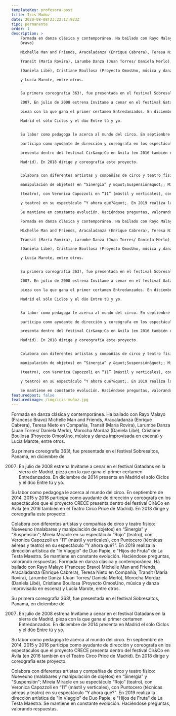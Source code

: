 ```yaml
---
templateKey: profesora-post
title: Iris Muñoz
date: 2020-08-08T23:23:17.923Z
tipo: permanente
order: 1
description: >
    Formada en danza clásica y contemporánea. Ha bailado con Rayo Malayo (Francesc
    Bravo)

    Michelle Man and Friends, Aracaladanza (Enrique Cabrera), Teresa Nieto en Compañía,

    Transit (María Rovira), Larumbe Danza (Juan Torres/ Daniela Merlo), Morocha Mordaz

    (Daniela Libé), Cristiane Boullosa (Proyecto OmosUno, música y danza improvisada en escena)

    y Lucía Marote, entre otros.


    Su primera coreografía 363!, fue presentada en el festival Sobresaltos, Panamá, en diciembre de

    2007. En julio de 2008 estrena Invítame a cenar en el festival Gatadans en la sierra de Madrid,

    pieza con la que gana el primer certamen Entredanzados. En diciembre de 2014 presenta en

    Madrid el sólo Ciclos y el dúo Entre tú y yo.


    Su labor como pedagoga le acerca al mundo del circo. En septiembre de 2014, 2015 y 2016

    participa como ayudante de dirección y coreógrafa en los espectáculos que el proyecto CRECE

    presenta dentro del festival Cir&amp;Co en Ávila (en 2016 también en el Teatro Circo Price de

    Madrid). En 2018 dirige y coreografía este proyecto.


    Colabora con diferentes artistas y compañías de circo y teatro físico: Nueveuno (malabares y

    manipulación de objetos) en “Sinergia” y &quot;Suspensión&quot;; Mireia Miracle en su espectáculo “Rojo”

    (teatro), con Veronica Capozzoli en “11” (mástil y verticales), con Puntocero (técnicas aéreas

    y teatro) en su espectáculo “Y ahora qué?&quot;. En 2019 realiza la dirección artística de &quot;In Viaggio&quot; de Duo Papie, e &quot;Hijos de Fruta&quot; de La Testa Maestra.

    Se mantiene en constante evolución. Haciéndose preguntas, valorando respuestas.

    Formada en danza clásica y contemporánea. Ha bailado con Rayo Malayo (Francesc Bravo)

    Michelle Man and Friends, Aracaladanza (Enrique Cabrera), Teresa Nieto en Compañía,

    Transit (María Rovira), Larumbe Danza (Juan Torres/ Daniela Merlo), Morocha Mordaz

    (Daniela Libé), Cristiane Boullosa (Proyecto OmosUno, música y danza improvisada en escena)

    y Lucía Marote, entre otros.


    Su primera coreografía 363!, fue presentada en el festival Sobresaltos, Panamá, en diciembre de

    2007. En julio de 2008 estrena Invítame a cenar en el festival Gatadans en la sierra de Madrid,

    pieza con la que gana el primer certamen Entredanzados. En diciembre de 2014 presenta en

    Madrid el sólo Ciclos y el dúo Entre tú y yo.


    Su labor como pedagoga le acerca al mundo del circo. En septiembre de 2014, 2015 y 2016

    participa como ayudante de dirección y coreógrafa en los espectáculos que el proyecto CRECE

    presenta dentro del festival Cir&amp;Co en Ávila (en 2016 también en el Teatro Circo Price de

    Madrid). En 2018 dirige y coreografía este proyecto.


    Colabora con diferentes artistas y compañías de circo y teatro físico: Nueveuno (malabares y

    manipulación de objetos) en “Sinergia” y &quot;Suspensión&quot;; Mireia Miracle en su espectáculo “Rojo”

    (teatro), con Veronica Capozzoli en “11” (mástil y verticales), con Puntocero (técnicas aéreas

    y teatro) en su espectáculo “Y ahora qué?&quot;. En 2019 realiza la dirección artística de &quot;In Viaggio&quot; de Duo Papie, e &quot;Hijos de Fruta&quot; de La Testa Maestra.

    Se mantiene en constante evolución. Haciéndose preguntas, valorando respuestas.
featuredpost: false
featuredimage: /img/iris-muñoz.jpg
---
```


Formada en danza clásica y contemporánea. Ha bailado con Rayo Malayo (Francesc Bravo)
Michelle Man and Friends, Aracaladanza (Enrique Cabrera), Teresa Nieto en Compañía,
Transit (María Rovira), Larumbe Danza (Juan Torres/ Daniela Merlo), Morocha Mordaz
(Daniela Libé), Cristiane Boullosa (Proyecto OmosUno, música y danza improvisada en escena)
y Lucía Marote, entre otros.

Su primera coreografía 363!, fue presentada en el festival Sobresaltos, Panamá, en diciembre de

2007. En julio de 2008 estrena Invítame a cenar en el festival Gatadans en la sierra de Madrid,
      pieza con la que gana el primer certamen Entredanzados. En diciembre de 2014 presenta en
      Madrid el sólo Ciclos y el dúo Entre tú y yo.

Su labor como pedagoga le acerca al mundo del circo. En septiembre de 2014, 2015 y 2016
participa como ayudante de dirección y coreógrafa en los espectáculos que el proyecto CRECE
presenta dentro del festival Cir&amp;Co en Ávila (en 2016 también en el Teatro Circo Price de
Madrid). En 2018 dirige y coreografía este proyecto.

Colabora con diferentes artistas y compañías de circo y teatro físico: Nueveuno (malabares y
manipulación de objetos) en “Sinergia” y &quot;Suspensión&quot;; Mireia Miracle en su espectáculo “Rojo”
(teatro), con Veronica Capozzoli en “11” (mástil y verticales), con Puntocero (técnicas aéreas
y teatro) en su espectáculo “Y ahora qué?&quot;. En 2019 realiza la dirección artística de &quot;In Viaggio&quot; de Duo Papie, e &quot;Hijos de Fruta&quot; de La Testa Maestra.
Se mantiene en constante evolución. Haciéndose preguntas, valorando respuestas.
Formada en danza clásica y contemporánea. Ha bailado con Rayo Malayo (Francesc Bravo)
Michelle Man and Friends, Aracaladanza (Enrique Cabrera), Teresa Nieto en Compañía,
Transit (María Rovira), Larumbe Danza (Juan Torres/ Daniela Merlo), Morocha Mordaz
(Daniela Libé), Cristiane Boullosa (Proyecto OmosUno, música y danza improvisada en escena)
y Lucía Marote, entre otros.

Su primera coreografía 363!, fue presentada en el festival Sobresaltos, Panamá, en diciembre de

2007. En julio de 2008 estrena Invítame a cenar en el festival Gatadans en la sierra de Madrid,
      pieza con la que gana el primer certamen Entredanzados. En diciembre de 2014 presenta en
      Madrid el sólo Ciclos y el dúo Entre tú y yo.

Su labor como pedagoga le acerca al mundo del circo. En septiembre de 2014, 2015 y 2016
participa como ayudante de dirección y coreógrafa en los espectáculos que el proyecto CRECE
presenta dentro del festival Cir&amp;Co en Ávila (en 2016 también en el Teatro Circo Price de
Madrid). En 2018 dirige y coreografía este proyecto.

Colabora con diferentes artistas y compañías de circo y teatro físico: Nueveuno (malabares y
manipulación de objetos) en “Sinergia” y &quot;Suspensión&quot;; Mireia Miracle en su espectáculo “Rojo”
(teatro), con Veronica Capozzoli en “11” (mástil y verticales), con Puntocero (técnicas aéreas
y teatro) en su espectáculo “Y ahora qué?&quot;. En 2019 realiza la dirección artística de &quot;In Viaggio&quot; de Duo Papie, e &quot;Hijos de Fruta&quot; de La Testa Maestra.
Se mantiene en constante evolución. Haciéndose preguntas, valorando respuestas.
